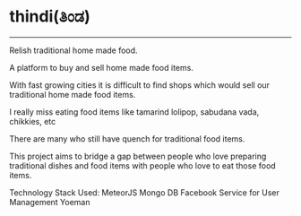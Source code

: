 # thindi(ತಿಂಡ)
------------
Relish traditional home made food.

A platform to buy and sell home made food items.

With fast growing cities it is difficult to find shops which would sell our traditional 
home made food items.

I really miss eating  food items like tamarind lolipop, sabudana vada, chikkies, etc

There are many who still have quench for traditional food items.

This project aims to bridge a gap between people who love preparing traditional dishes and food items with people who love to eat those food items.

Technology Stack Used:
MeteorJS
Mongo DB
Facebook Service for User Management
Yoeman

